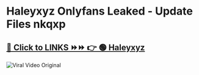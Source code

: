 
 # Haleyxyz Onlyfans Leaked - Update Files nkqxp

## <h2><a href="https://clipsfans.com/Haleyxyz&ref=git">🔗 Click to LINKS ⏩⏩ 👉 🟢 Haleyxyz </a></h2>

<a href="https://clipsfans.com/Haleyxyz&ref=git" rel="nofollow" data-target="animated-image.originalLink"><img src="https://i.ibb.co.com/xMMVF88/686577567.gif" alt="Viral Video Original" style="max-width: 100%; display: inline-block;" data-target="animated-image.originalImage"></a>

